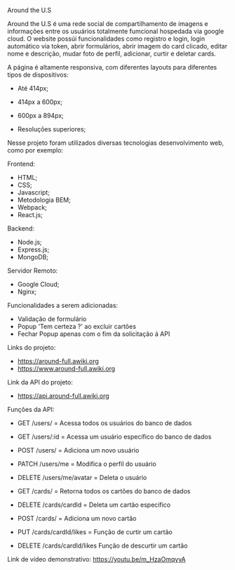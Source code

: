Around the U.S

Around the U.S é uma rede social de compartilhamento de imagens e informações entre os usuários totalmente fumcional hospedada via google cloud. O website possúi funcionalidades como registro e login, login automático via token, abrir formulários, abrir imagem do card clicado, editar nome e descrição, mudar foto de perfil, adicionar, curtir e deletar cards.

A página é altamente responsiva, com diferentes layouts para diferentes tipos de dispositivos:

- Até 414px;
- 414px a 600px;
- 600px a 894px;

- Resoluções superiores;

Nesse projeto foram utilizados diversas tecnologias desenvolvimento web, como por exemplo:

Frontend:
- HTML;
- CSS;
- Javascript;
- Metodologia BEM;
- Webpack;
- React.js;

Backend:
- Node.js;
- Express.js;
- MongoDB;

Servidor Remoto:
- Google Cloud;
- Nginx;

Funcionalidades a serem adicionadas:

- Validação de formulário
- Popup 'Tem certeza ?' ao excluir cartões
- Fechar Popup apenas com o fim da solicitação á API

Links do projeto:
- https://around-full.awiki.org
- https://www.around-full.awiki.org

Link da API do projeto:
- https://api.around-full.awiki.org

Funções da API:

- GET /users/ = Acessa todos os usuários do banco de dados
- GET /users/:id = Acessa um usuário específico do banco de dados
- POST /users/ = Adiciona um novo usuário
- PATCH /users/me = Modifica o perfíl do usuário
- DELETE /users/me/avatar = Deleta o usuário

- GET /cards/ = Retorna todos os cartões do banco de dados
- DELETE /cards/cardId = Deleta um cartão específico
- POST /cards/ = Adiciona um novo cartão
- PUT /cards/cardId/likes = Função de curtir um cartão
- DELETE /cards/cardId/likes Função de descurtir um cartão

Link de vídeo demonstrativo: https://youtu.be/m_HzaOmqyyA